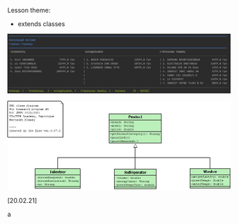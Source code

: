Lesson theme:
- extends classes

![alt text](store_sreenshot1.jpg)

![alt text](classes_diagram_store.jpg)

[20.02.21] 

a


